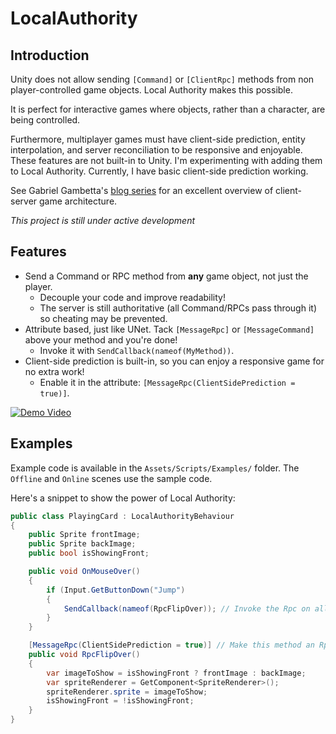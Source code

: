 # LocalAuthority


## Introduction
Unity does not allow sending `[Command]` or `[ClientRpc]` methods from non player-controlled game objects.
Local Authority makes this possible.

It is perfect for interactive games where objects, rather than a character, are being controlled.

Furthermore, multiplayer games must have client-side prediction, entity interpolation, and server reconciliation to be responsive and enjoyable.
These features are not built-in to Unity.
I'm experimenting with adding them to Local Authority.
Currently, I have basic client-side prediction working.

See Gabriel Gambetta's [blog series](http://www.gabrielgambetta.com/client-server-game-architecture.html) for an excellent overview of client-server game architecture.

*This project is still under active development*

## Features
- Send a Command or RPC method from **any** game object, not just the player.
  - Decouple your code and improve readability!
  - The server is still authoritative (all Command/RPCs pass through it) so cheating may be prevented.
- Attribute based, just like UNet. Tack `[MessageRpc]` or `[MessageCommand]` above your method and you're done!
  - Invoke it with `SendCallback(nameof(MyMethod))`.
- Client-side prediction is built-in, so you can enjoy a responsive game for no extra work!
  - Enable it in the attribute: `[MessageRpc(ClientSidePrediction = true)]`.

[![Demo Video](<https://user-images.githubusercontent.com/11803661/32900831-3c5396fa-caa3-11e7-9ff8-9f7a6ac52322.png>)](https://www.youtube.com/watch?v=owCHkt8GL-0)

## Examples
Example code is available in the `Assets/Scripts/Examples/` folder. The `Offline` and `Online` scenes use the sample code.

Here's a snippet to show the power of Local Authority:
```csharp
public class PlayingCard : LocalAuthorityBehaviour
{
    public Sprite frontImage;
    public Sprite backImage;
    public bool isShowingFront;

    public void OnMouseOver()
    {
        if (Input.GetButtonDown("Jump")
        {
            SendCallback(nameof(RpcFlipOver)); // Invoke the Rpc on all clients.
        }
    }

    [MessageRpc(ClientSidePrediction = true)] // Make this method an Rpc and enable client-side prediction.
    public void RpcFlipOver()
    {
        var imageToShow = isShowingFront ? frontImage : backImage;
        var spriteRenderer = GetComponent<SpriteRenderer>();
        spriteRenderer.sprite = imageToShow;
        isShowingFront = !isShowingFront;
    }
}
```
